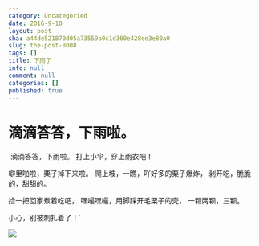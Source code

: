 ```yaml
---
category: Uncategoried
date: 2016-9-10
layout: post
sha: a44de521870d05a73559a0c1d360e428ee3e80a0
slug: the-post-8008
tags: []
title: 下雨了
info: null
comment: null
categories: []
published: true
---
```


# 滴滴答答，下雨啦。

`滴滴答答，下雨啦。
打上小伞，穿上雨衣吧！

噼里啪啦，栗子掉下来啦。
爬上坡，一瞧，吖好多的栗子爆炸，
剥开吃，脆脆的，甜甜的。

捡一把回家煮着吃吧，
嘿嘬嘿嘬，用脚踩开毛栗子的壳，
一颗两颗，三颗。

小心，别被刺扎着了！`

![](http://od9niacsj.bkt.clouddn.com/IMG_8263.JPG)

